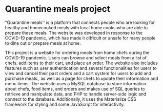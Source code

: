 # Quarantine meals project

“Quarantine meals'' is a platform that connects people who are looking for healthy and homecooked meals with local home cooks who are able to prepare these meals. The website was developed in response to the COVID-19 pandemic, which has made it difficult or unsafe for many people to dine out or prepare meals at home.

This project is a website for ordering meals from home chefs during the COVID-19 pandemic. Users can browse and select meals from a list of chefs, add items to their cart, and place an order. The website also includes features such as user authentication and several functionalities for users to view and cancel their past orders and a cart system for users to add and purchase meals., as well as a page for chefs to update their information and menu items. The website uses a MySQL database to store information about chefs, food items, and orders and makes use of SQL queries to retrieve and manipulate data, and PHP to handle server-side logic and connect to the database. Additionally, it uses the Materialize CSS framework for styling and some JavaScript for interactivity.


